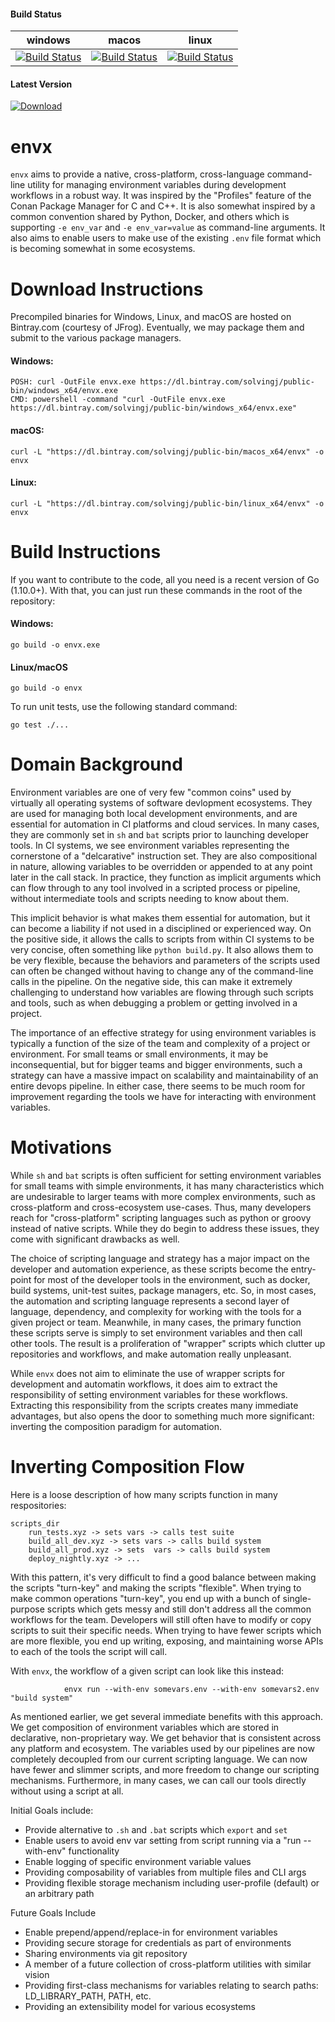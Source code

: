 #### Build Status
| windows | macos | linux | 
|-----------|---------|-------|
|[![Build Status](https://jerrywiltse.visualstudio.com/envx/_apis/build/status/envx?branchName=master&jobName=windows_x64)](https://jerrywiltse.visualstudio.com/envx/_build/latest?definitionId=3&branchName=master)|[![Build Status](https://jerrywiltse.visualstudio.com/envx/_apis/build/status/envx?branchName=master&jobName=macos_x64)](https://jerrywiltse.visualstudio.com/envx/_build/latest?definitionId=3&branchName=master)|[![Build Status](https://jerrywiltse.visualstudio.com/envx/_apis/build/status/envx?branchName=master&jobName=linux_x64)](https://jerrywiltse.visualstudio.com/envx/_build/latest?definitionId=3&branchName=master)

#### Latest Version
[ ![Download](https://api.bintray.com/packages/solvingj/public-bin/envx/images/download.svg) ](https://bintray.com/solvingj/public-bin/envx/_latestVersion)


# envx

`envx` aims to provide a native, cross-platform, cross-language command-line utility for managing environment variables during development workflows in a robust way.  It was inspired by the "Profiles" feature of the Conan Package Manager for C and C++.  It is also somewhat inspired by a common convention shared by Python, Docker, and others which is supporting `-e env_var` and `-e env_var=value` as command-line arguments.  It also aims to enable users to make use of the existing `.env` file format which is becoming somewhat in some ecosystems. 
    
# Download Instructions

Precompiled binaries for Windows, Linux, and macOS are hosted on Bintray.com (courtesy of JFrog).  Eventually, we may package them and submit to the various package managers. 

#### Windows:    
    POSH: curl -OutFile envx.exe https://dl.bintray.com/solvingj/public-bin/windows_x64/envx.exe 
    CMD: powershell -command "curl -OutFile envx.exe https://dl.bintray.com/solvingj/public-bin/windows_x64/envx.exe"
	
#### macOS:   
    curl -L "https://dl.bintray.com/solvingj/public-bin/macos_x64/envx" -o envx

#### Linux:    
    curl -L "https://dl.bintray.com/solvingj/public-bin/linux_x64/envx" -o envx
    

# Build Instructions

If you want to contribute to the code, all you need is a recent version of Go (1.10.0+).  With that, you can just run these commands in the root of the repository: 

#### Windows: 
    go build -o envx.exe
    
#### Linux/macOS
    go build -o envx

To run unit tests, use the following standard command: 

    go test ./...
    
    
# Domain Background

Environment variables are one of very few "common coins" used by virtually all operating systems of software devlopment ecosystems. They are used for managing both local development environments, and are essential for automation in CI platforms and cloud services.  In many cases, they are commonly set in `sh` and `bat` scripts prior to launching developer tools.  In CI systems, we see environment variables representing the cornerstone of a "delcarative" instruction set. They are also compositional in nature, allowing variables to be overridden or appended to at any point later in the call stack.  In practice, they function as implicit arguments which can flow through to any tool involved in a scripted process or pipeline, without intermediate tools and scripts needing to know about them.   

This implicit behavior is what makes them essential for automation, but it can become a liability if not used in a disciplined or experienced way. On the positive side, it allows the calls to scripts from within CI systems to be very concise, often something like `python build.py`.  It also allows them to be very flexible, because the behaviors and parameters of the scripts used can often be changed without having to change any of the command-line calls in the pipeline. On the negative side, this can make it extremely challenging to understand how variables are flowing through such scripts and tools, such as when debugging a problem or getting involved in a project. 

The importance of an effective strategy for using environment variables is typically a function of the size of the team and complexity of a project or environment. For small teams or small environments, it may be inconsequential, but for bigger teams and bigger environments, such a strategy can have a massive impact on scalability and maintainability of an entire devops pipeline.  In either case, there seems to be much room for improvement regarding the tools we have for interacting with environment variables. 

# Motivations

While `sh` and `bat` scripts is often sufficient for setting environment variables for small teams with simple environments, it has many characteristics which are undesirable to larger teams with more complex environments, such as cross-platform and cross-ecosystem use-cases.  Thus, many developers reach for "cross-platform" scripting languages such as python or groovy instead of native scripts.  While they do begin to address these issues, they come with significant drawbacks as well. 

The choice of scripting language and strategy has a major impact on the developer and automation experience, as these scripts become the entry-point for most of the developer tools in the environment, such as docker, build systems, unit-test suites, package managers, etc.  So, in most cases, the automation and scripting language represents a second layer of language, dependency, and complexity for working with the tools for a given project or team.  Meanwhile, in many cases, the primary function these scripts serve is simply to set environment variables and then call other tools.  The result is a proliferation of "wrapper" scripts which clutter up repositories and workflows, and make automation really unpleasant.

While `envx` does not aim to eliminate the use of wrapper scripts for development and automatin workflows, it does aim to extract the responsibility of setting environment variables for these workflows.  Extracting this responsibility from the scripts creates many immediate advantages, but also opens the door to something much more significant: inverting the composition paradigm for automation.

#  Inverting Composition Flow

Here is a loose description of how many scripts function in many respositories: 

    scripts_dir
        run_tests.xyz -> sets vars -> calls test suite
        build_all_dev.xyz -> sets vars -> calls build system
        build_all_prod.xyz -> sets  vars -> calls build system
        deploy_nightly.xyz -> ...

With this pattern, it's very difficult to find a good balance between making the scripts "turn-key" and making the scripts "flexible".  When trying to make common operations "turn-key", you end up with a bunch of single-purpose scripts which gets messy and still don't address all the common workflows for the team.  Developers will still often have to modify or copy scripts to suit their specific needs.  When trying to have fewer scripts which are more flexible, you end up writing, exposing, and maintaining worse APIs to each of the tools the script will call. 

With `envx`, the workflow of a given script can look like this instead: 

                envx run --with-env somevars.env --with-env somevars2.env "build system" 
        
As mentioned earlier, we get several immediate benefits with this approach.  We get composition of environment variables which are stored in declarative, non-proprietary way.  We get behavior that is consistent across any platform and ecosystem.  The variables used by our pipelines are now completely decoupled from our current scripting language.  We can now have fewer and slimmer scripts, and more freedom to change our scripting mechanisms.  Furthermore, in many cases, we can call our tools directly without using a script at all.  


Initial Goals include: 
- Provide alternative to `.sh` and `.bat` scripts which  `export` and `set` 
- Enable users to avoid env var setting from script running via a "run --with-env" functionality
- Enable logging of specific environment variable values
- Providing composability of variables from multiple files and CLI args
- Providing flexible storage mechanism including user-profile (default) or an arbitrary path

Future Goals Include
- Enable prepend/append/replace-in for environment variables
- Providing secure storage for credentials as part of environments
- Sharing environments via git repository
- A member of a future collection of cross-platform utilities with similar vision
- Providing first-class mechanisms for variables relating to search paths: LD_LIBRARY_PATH, PATH, etc.
- Providing an extensibility model for various ecosystems 
